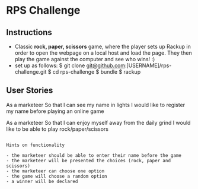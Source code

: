 # RPS Challenge

Instructions
-------

* Classic **rock, paper, scissors** game, where the player sets up Rackup in order to open the webpage on a local host and load the page.  They then play the game against the computer and see who wins! :)
* set up as follows:
$ git clone git@github.com:[USERNAME]/rps-challenge.git
$ cd rps-challenge
$ bundle
$ rackup

User Stories
----
As a marketeer
So that I can see my name in lights
I would like to register my name before playing an online game

As a marketeer
So that I can enjoy myself away from the daily grind
I would like to be able to play rock/paper/scissors
```

Hints on functionality

- the marketeer should be able to enter their name before the game
- the marketeer will be presented the choices (rock, paper and scissors)
- the marketeer can choose one option
- the game will choose a random option
- a winner will be declared
